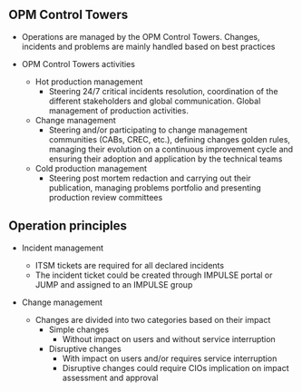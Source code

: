 ## OPM Control Towers

*  Operations are managed by the OPM Control Towers. Changes, incidents and problems are mainly handled based on best practices

*  OPM Control Towers activities
    *  Hot production management
        *  Steering 24/7 critical incidents resolution, coordination of the different stakeholders and global communication. Global management of production activities.
    *  Change management
        *  Steering and/or participating to change management communities (CABs, CREC, etc.), defining changes golden rules, managing their evolution on a continuous improvement cycle and ensuring their adoption and application by the technical teams
    *  Cold production management
        *  Steering post mortem redaction and carrying out their publication, managing problems portfolio and presenting production review committees

## Operation principles

*  Incident management
    *  ITSM tickets are required for all declared incidents
    *  The incident ticket could be created through IMPULSE portal or JUMP and assigned to an IMPULSE group

*  Change management
    *  Changes are divided into two categories based on their impact
        *  Simple changes
            *  Without impact on users and without service interruption
        *  Disruptive changes
            *  With impact on users and/or requires service interruption
            *  Disruptive changes could require CIOs implication on impact assessment and approval